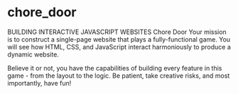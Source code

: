# chore_door
BUILDING INTERACTIVE JAVASCRIPT WEBSITES
Chore Door
Your mission is to construct a single-page website that plays a fully-functional game. You will see how HTML, CSS, and JavaScript interact harmoniously to produce a dynamic website.


Believe it or not, you have the capabilities of building every feature in this game - from the layout to the logic. Be patient, take creative risks, and most importantly, have fun!

